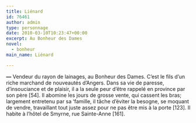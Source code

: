 ```yaml
---
title: Liénard
id: 76461
author: admin
type: personnage
date: 2010-03-10T10:23:47+00:00
excerpt: Au Bonheur des Dames
novel:
  - bonheur
main_name: Liénard

---
```

**—** Vendeur du rayon de lainages, au Bonheur des Dames. C&rsquo;est le fils d&rsquo;un riche marchand de nouveautés d&rsquo;Angers. Dans sa vie de paresse, d&rsquo;insouciance et de plaisir, il a la seule peur d&rsquo;être rappelé en province par son père [54]. Il abomine les jours de grosse vente, qui cassent les bras; largement entretenu par sa &lsquo;famille, il tâche d&rsquo;éviter la besogne, se moquant de vendre, travaillant tout juste assez pour ne pas être mis à la porte [123]. Il habite à l&rsquo;hôtel de Smyrne, rue Sainte-Anne [161]. 